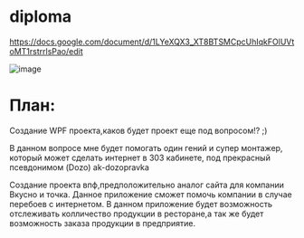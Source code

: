 # diploma

https://docs.google.com/document/d/1LYeXQX3_XT8BTSMCpcUhIqkFOlUVtoMT1rstrrlsPao/edit

![image](https://github.com/Banstra/diploma/assets/97594123/61fd4a77-eae3-450d-b923-e366281a3e96)

<h1>План:</h1>

Создание WPF проекта,каков будет проект еще под вопросом!? ;)

В данном вопросе мне будет помогать один гений и супер монтажер, который может сделать интернет в 303 кабинете, под прекрасный псевдонимом (Dozo) ak-dozopravka


Создание проекта впф,предположительно аналог сайта для компании Вкусно и точка. Данное приложение сможет помочь компании в случае перебоев с интернетом. В данном приложение будет возможность отслеживать колличество продукции в ресторане,а так же будет возможность заказа продукции в предприятие.
